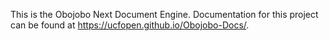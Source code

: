 This is the Obojobo Next Document Engine. Documentation for this project can be found at https://ucfopen.github.io/Obojobo-Docs/.
